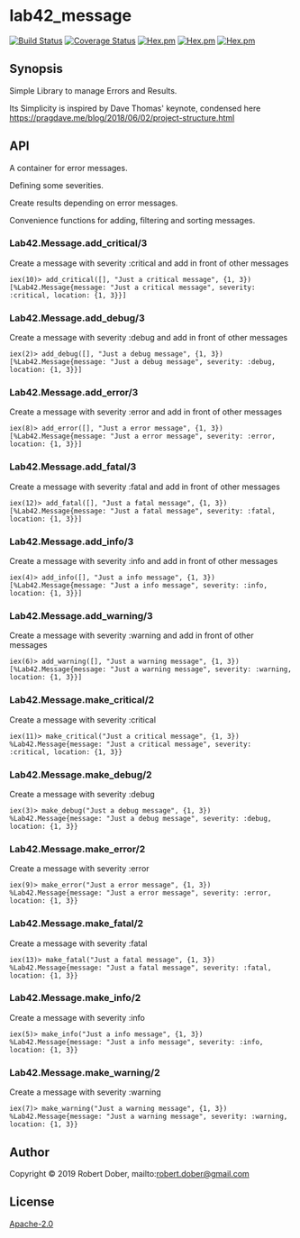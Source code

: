 # lab42_message

<!--
DO NOT EDIT THIS FILE
It has been generated from the template `README.md.eex` by Extractly (https://github.com/RobertDober/extractly.git)
and any changes you make in this file will most likely be lost
-->

[![Build Status](https://travis-ci.org/RobertDober/lab42_message.svg?branch=master)](https://travis-ci.org/RobertDober/lab42_message)
[![Coverage Status](https://coveralls.io/repos/github/RobertDober/lab42_message/badge.svg?branch=master)](https://coveralls.io/github/RobertDober/lab42_message?branch=master)
[![Hex.pm](https://img.shields.io/hexpm/v/lab42_message.svg)](https://hex.pm/packages/lab42_message)
[![Hex.pm](https://img.shields.io/hexpm/dw/lab42_message.svg)](https://hex.pm/packages/lab42_message)
[![Hex.pm](https://img.shields.io/hexpm/dt/lab42_message.svg)](https://hex.pm/packages/lab42_message)


## Synopsis

Simple Library to manage Errors and Results.

Its Simplicity is inspired by
 Dave Thomas' keynote, condensed here https://pragdave.me/blog/2018/06/02/project-structure.html

## API

A container for error messages.

Defining some severities.

Create results depending on error messages.

Convenience functions for adding, filtering and sorting messages.


### Lab42.Message.add_critical/3

Create a message with severity :critical and add in front of other messages

    iex(10)> add_critical([], "Just a critical message", {1, 3})
    [%Lab42.Message{message: "Just a critical message", severity: :critical, location: {1, 3}}]
### Lab42.Message.add_debug/3

Create a message with severity :debug and add in front of other messages

    iex(2)> add_debug([], "Just a debug message", {1, 3})
    [%Lab42.Message{message: "Just a debug message", severity: :debug, location: {1, 3}}]
### Lab42.Message.add_error/3

Create a message with severity :error and add in front of other messages

    iex(8)> add_error([], "Just a error message", {1, 3})
    [%Lab42.Message{message: "Just a error message", severity: :error, location: {1, 3}}]
### Lab42.Message.add_fatal/3

Create a message with severity :fatal and add in front of other messages

    iex(12)> add_fatal([], "Just a fatal message", {1, 3})
    [%Lab42.Message{message: "Just a fatal message", severity: :fatal, location: {1, 3}}]
### Lab42.Message.add_info/3

Create a message with severity :info and add in front of other messages

    iex(4)> add_info([], "Just a info message", {1, 3})
    [%Lab42.Message{message: "Just a info message", severity: :info, location: {1, 3}}]
### Lab42.Message.add_warning/3

Create a message with severity :warning and add in front of other messages

    iex(6)> add_warning([], "Just a warning message", {1, 3})
    [%Lab42.Message{message: "Just a warning message", severity: :warning, location: {1, 3}}]
### Lab42.Message.make_critical/2

Create a message with severity :critical

    iex(11)> make_critical("Just a critical message", {1, 3})
    %Lab42.Message{message: "Just a critical message", severity: :critical, location: {1, 3}}
### Lab42.Message.make_debug/2

Create a message with severity :debug

    iex(3)> make_debug("Just a debug message", {1, 3})
    %Lab42.Message{message: "Just a debug message", severity: :debug, location: {1, 3}}
### Lab42.Message.make_error/2

Create a message with severity :error

    iex(9)> make_error("Just a error message", {1, 3})
    %Lab42.Message{message: "Just a error message", severity: :error, location: {1, 3}}
### Lab42.Message.make_fatal/2

Create a message with severity :fatal

    iex(13)> make_fatal("Just a fatal message", {1, 3})
    %Lab42.Message{message: "Just a fatal message", severity: :fatal, location: {1, 3}}
### Lab42.Message.make_info/2

Create a message with severity :info

    iex(5)> make_info("Just a info message", {1, 3})
    %Lab42.Message{message: "Just a info message", severity: :info, location: {1, 3}}
### Lab42.Message.make_warning/2

Create a message with severity :warning

    iex(7)> make_warning("Just a warning message", {1, 3})
    %Lab42.Message{message: "Just a warning message", severity: :warning, location: {1, 3}}




## Author

Copyright © 2019 Robert Dober, mailto:robert.dober@gmail.com

## License

[Apache-2.0](LICENSE)
<!-- SPDX-License-Identifier: Apache-2.0 -->
